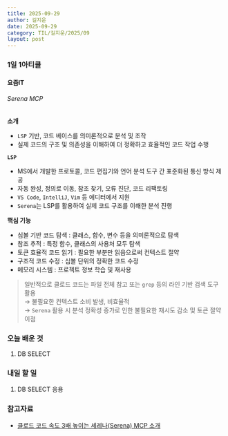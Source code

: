 ```yaml
---
title: 2025-09-29
author: 길지운
date: 2025-09-29
category: TIL/길지운/2025/09
layout: post
---
```


### 1일 1아티클
#### 요즘IT
###### Serena MCP
**소개**
- `LSP` 기반, 코드 베이스를 의미론적으로 분석 및 조작
- 실제 코드의 구조 및 의존성을 이해하여 더 정확하고 효율적인 코드 작업 수행
  
**`LSP`**
- MS에서 개발한 프로토콜, 코드 편집기와 언어 분석 도구 간 표준화된 통신 방식 제공
- 자동 완성, 정의로 이동, 참조 찾기, 오류 진단, 코드 리팩토링
- `VS Code`, `IntelliJ`, `Vim` 등 에디터에서 지원
- `Serena`는 LSP를 활용하여 실제 코드 구조를 이해한 분석 진행
  
**핵심 기능**
- 심볼 기반 코드 탐색 : 클래스, 함수, 변수 등을 의미론적으로 탐색
- 참조 추적 : 특정 함수, 클래스의 사용처 모두 탐색
- 토큰 효율적 코드 읽기 : 필요한 부분만 읽음으로써 컨텍스트 절약
- 구조적 코드 수정 : 심볼 단위의 정확한 코드 수정
- 메모리 시스템 : 프로젝트 정보 학습 및 재사용
  
> 일반적으로 클로드 코드는 파일 전체 참고 또는 `grep` 등의 라인 기반 검색 도구 활용  
> → 불필요한 컨텍스트 소비 발생, 비효율적  
> → `Serena` 활용 시 분석 정확성 증가로 인한 불필요한 재시도 감소 및 토큰 절약 이점
  
### 오늘 배운 것
1. DB SELECT
  
### 내일 할 일
1. DB SELECT 응용
  
### 참고자료
- [클로드 코드 속도 3배 높이는 세레나(Serena) MCP 소개](https://yozm.wishket.com/magazine/detail/3371/)